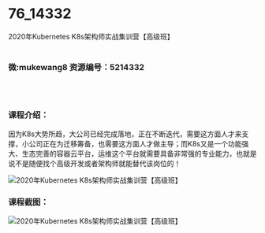 # 76_14332
2020年Kubernetes K8s架构师实战集训营【高级班】
<br/></br>
<h3>微:mukewang8 资源编号：5214332</h3>
<br/></br>
<h3>课程介绍：</h3>
<p>因为K8s大势所趋，大公司已经完成落地，正在不断迭代，需要这方面人才来支撑，小公司正在为迁移筹备，也需要这方面人才做主导；而K8s又是一个功能强大、生态完善的容器云平台，运维这个平台就需要具备非常强的专业能力，也就是说不是随便找个高级开发或者架构师就能替代该岗位的！</p>
<p><img src="https://www.ko996.com/wp-content/uploads/img/2020/07/12345-300x169.jpg" alt="2020年Kubernetes K8s架构师实战集训营【高级班】"></p>
<div class="info-desc">
<h3>课程截图：</h3>
<p><img src="https://www.ko996.com/wp-content/uploads/img/2020/07/2-41.png" alt="2020年Kubernetes K8s架构师实战集训营【高级班】"></p>


			
</div>
